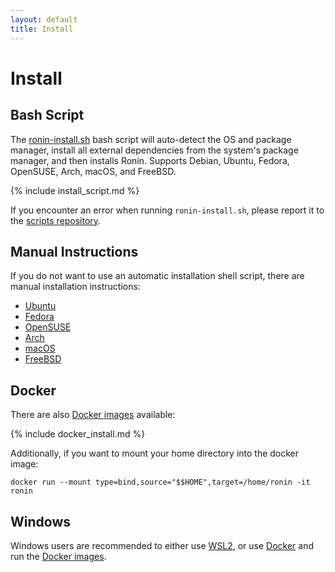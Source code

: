 ```yaml
---
layout: default
title: Install
---
```


# Install

## Bash Script

The [ronin-install.sh] bash script will auto-detect the OS and package manager,
install all external dependencies from the system's package manager, and then
installs Ronin. Supports Debian, Ubuntu, Fedora, OpenSUSE, Arch, macOS, and
FreeBSD.

{% include install_script.md %}

If you encounter an error when running `ronin-install.sh`, please report it to
the [scripts repository].

[scripts repository]: https://github.com/ronin-rb/scripts/issues/new

## Manual Instructions

If you do not want to use an automatic installation shell script, there are
manual installation instructions:

* [Ubuntu](ubuntu/)
* [Fedora](fedora/)
* [OpenSUSE](opensuse/)
* [Arch](arch/)
* [macOS](macos/)
* [FreeBSD](freebsd/)

## Docker

There are also [Docker images] available:

{% include docker_install.md %}

Additionally, if you want to mount your home directory into the docker image:

```shell
docker run --mount type=bind,source="$$HOME",target=/home/ronin -it ronin
```

## Windows

Windows users are recommended to either use [WSL2], or use [Docker][Docker on
Windows] and run the [Docker images].

[ronin-install.sh]: https://github.com/ronin-rb/scripts/blob/main/ronin-install.sh
[Docker images]: https://hub.docker.com/r/roninrb/ronin
[WSL2]: https://learn.microsoft.com/en-us/windows/wsl/install
[Docker on Windows]: https://docs.docker.com/desktop/install/windows-install/
